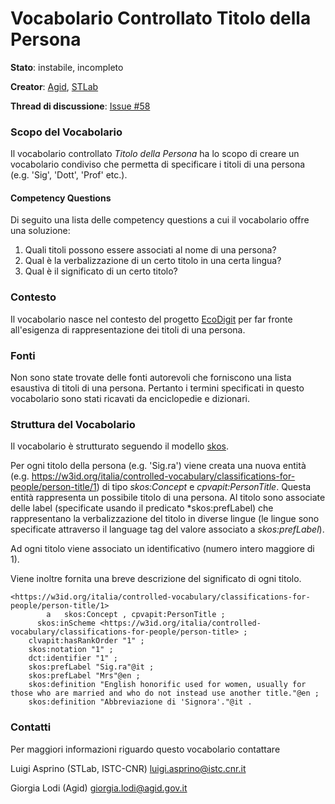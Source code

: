 # Vocabolario Controllato Titolo della Persona

**Stato**: instabile, incompleto

**Creator**:
[Agid](http://spcdata.digitpa.gov.it/browse/page/Amministrazione/agid),
[STLab](https://w3id.org/italia/data/organization/support-unit/cnr-Z6HZEH/stlab)

**Thread di discussione**: [Issue #58](https://github.com/italia/daf-ontologie-vocabolari-controllati/issues/58)

### Scopo del Vocabolario
Il vocabolario controllato *Titolo della Persona* ha lo scopo
di creare un vocabolario condiviso che permetta di specificare
i titoli di una persona (e.g. 'Sig', 'Dott', 'Prof' etc.).

#### Competency Questions

Di seguito una lista delle competency questions a cui il vocabolario offre una soluzione:

1. Quali titoli possono essere associati al nome di una persona?
2. Qual è la verbalizzazione di un certo titolo in una certa lingua?
3. Qual è il significato di un certo titolo?

### Contesto
Il vocabolario nasce nel contesto del progetto [EcoDigit](http://ecodigit.dtclazio.it) per
far fronte all'esigenza di rappresentazione dei titoli di una persona.

### Fonti
Non sono state trovate delle fonti autorevoli che forniscono una lista esaustiva di titoli di una persona.
Pertanto i termini specificati in questo vocabolario sono stati ricavati da enciclopedie e dizionari.

### Struttura del Vocabolario
Il vocabolario è strutturato seguendo il modello [skos](http://www.w3.org/2004/02/skos/core#).

Per ogni titolo della persona (e.g. 'Sig.ra') viene creata una nuova entità (e.g. https://w3id.org/italia/controlled-vocabulary/classifications-for-people/person-title/1) di tipo *skos:Concept* e *cpvapit:PersonTitle*.
Questa entità rappresenta un possibile titolo di una persona.
Al titolo sono associate delle label (specificate usando il predicato *skos:prefLabel) che
rappresentano la verbalizzazione del titolo in diverse lingue (le lingue sono specificate attraverso il language tag
del valore associato a *skos:prefLabel*).

Ad ogni titolo viene associato un identificativo (numero intero maggiore di 1).

Viene inoltre fornita una breve descrizione del significato di ogni titolo.

```
<https://w3id.org/italia/controlled-vocabulary/classifications-for-people/person-title/1>
 	    a  	skos:Concept , cpvapit:PersonTitle ;
 	  skos:inScheme <https://w3id.org/italia/controlled-vocabulary/classifications-for-people/person-title> ;
    clvapit:hasRankOrder "1" ;
    skos:notation "1" ;
    dct:identifier "1" ;
    skos:prefLabel "Sig.ra"@it ;
    skos:prefLabel "Mrs"@en ;
    skos:definition "English honorific used for women, usually for those who are married and who do not instead use another title."@en ;
    skos:definition "Abbreviazione di 'Signora'."@it .
```

### Contatti
Per maggiori informazioni riguardo questo vocabolario contattare

Luigi Asprino (STLab, ISTC-CNR) luigi.asprino@istc.cnr.it

Giorgia Lodi (Agid) giorgia.lodi@agid.gov.it
